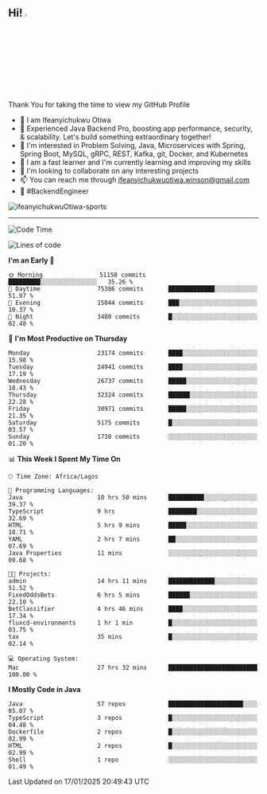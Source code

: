 <!-- BLOG-POST-LIST:START --><!-- BLOG-POST-LIST:END -->

## Hi! <img src="https://media.giphy.com/media/hvRJCLFzcasrR4ia7z/giphy.gif" width="4%"> 

Thank You for taking the time to view my GitHub Profile

- 👋 I am Ifeanyichukwu Otiwa
- 🚀 Experienced Java Backend Pro, boosting app performance, security, & scalability. Let's build something extraordinary together!
- 👀 I'm interested in Problem Solving, Java, Microservices with Spring, Spring Boot, MySQL, gRPC, REST, Kafka, git, Docker, and Kubernetes
- 🌱 I am a fast learner and I'm currently learning and improving my skills
- 💞️ I'm looking to collaborate on any interesting projects
- 📫 You can reach me through ifeanyichukwuotiwa.winson@gmail.com
- 🚀 #BackendEngineer

<p align="left" marginTop="10px"> <img src="https://komarev.com/ghpvc/?username=ifeanyichukwuOtiwa-sports&label=Profile%20views&color=0e75b6&style=for-the-badge" alt="ifeanyichukwuOtiwa-sports" /> </p>

***

<!--START_SECTION:waka-->
![Code Time](http://img.shields.io/badge/Code%20Time-3%2C339%20hrs%2024%20mins-blue)

![Lines of code](https://img.shields.io/badge/From%20Hello%20World%20I%27ve%20Written-36.6%20million%20lines%20of%20code-blue)

**I'm an Early 🐤** 

```text
🌞 Morning                51150 commits       █████████░░░░░░░░░░░░░░░░   35.26 % 
🌆 Daytime                75386 commits       █████████████░░░░░░░░░░░░   51.97 % 
🌃 Evening                15044 commits       ███░░░░░░░░░░░░░░░░░░░░░░   10.37 % 
🌙 Night                  3480 commits        █░░░░░░░░░░░░░░░░░░░░░░░░   02.40 % 
```
📅 **I'm Most Productive on Thursday** 

```text
Monday                   23174 commits       ████░░░░░░░░░░░░░░░░░░░░░   15.98 % 
Tuesday                  24941 commits       ████░░░░░░░░░░░░░░░░░░░░░   17.19 % 
Wednesday                26737 commits       █████░░░░░░░░░░░░░░░░░░░░   18.43 % 
Thursday                 32324 commits       ██████░░░░░░░░░░░░░░░░░░░   22.28 % 
Friday                   30971 commits       █████░░░░░░░░░░░░░░░░░░░░   21.35 % 
Saturday                 5175 commits        █░░░░░░░░░░░░░░░░░░░░░░░░   03.57 % 
Sunday                   1738 commits        ░░░░░░░░░░░░░░░░░░░░░░░░░   01.20 % 
```


📊 **This Week I Spent My Time On** 

```text
🕑︎ Time Zone: Africa/Lagos

💬 Programming Languages: 
Java                     10 hrs 50 mins      ██████████░░░░░░░░░░░░░░░   39.37 % 
TypeScript               9 hrs               ████████░░░░░░░░░░░░░░░░░   32.69 % 
HTML                     5 hrs 9 mins        █████░░░░░░░░░░░░░░░░░░░░   18.71 % 
YAML                     2 hrs 7 mins        ██░░░░░░░░░░░░░░░░░░░░░░░   07.69 % 
Java Properties          11 mins             ░░░░░░░░░░░░░░░░░░░░░░░░░   00.68 % 

🐱‍💻 Projects: 
admin                    14 hrs 11 mins      █████████████░░░░░░░░░░░░   51.52 % 
FixedOddsBets            6 hrs 5 mins        ██████░░░░░░░░░░░░░░░░░░░   22.10 % 
BetClassifier            4 hrs 46 mins       ████░░░░░░░░░░░░░░░░░░░░░   17.34 % 
fluxcd-environments      1 hr 1 min          █░░░░░░░░░░░░░░░░░░░░░░░░   03.75 % 
tax                      35 mins             █░░░░░░░░░░░░░░░░░░░░░░░░   02.14 % 

💻 Operating System: 
Mac                      27 hrs 32 mins      █████████████████████████   100.00 % 
```

**I Mostly Code in Java** 

```text
Java                     57 repos            █████████████████████░░░░   85.07 % 
TypeScript               3 repos             █░░░░░░░░░░░░░░░░░░░░░░░░   04.48 % 
Dockerfile               2 repos             █░░░░░░░░░░░░░░░░░░░░░░░░   02.99 % 
HTML                     2 repos             █░░░░░░░░░░░░░░░░░░░░░░░░   02.99 % 
Shell                    1 repo              ░░░░░░░░░░░░░░░░░░░░░░░░░   01.49 % 
```




 Last Updated on 17/01/2025 20:49:43 UTC
<!--END_SECTION:waka-->

<!--
<p align="center">
![trophy](https://github-profile-trophy.vercel.app/?username=ifeanyichukwuOtiwa-sports&theme=onedark) (https://github.com/ryo-ma/github-profile-trophy)
</p>
-->

<!---
ifeanyi-otiwa/ifeanyi-otiwa is a ✨ special ✨ repository because its `README.md` (this file) appears on your GitHub profile.
You can click the Preview link to take a look at your changes.
--->
